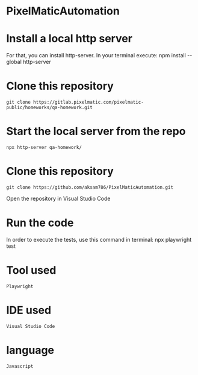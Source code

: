 # PixelMaticAutomation

# Install a local http server
For that, you can install http-server. In your terminal execute:
    npm install --global http-server

# Clone this repository
    git clone https://gitlab.pixelmatic.com/pixelmatic-public/homeworks/qa-homework.git

# Start the local server from the repo
    npx http-server qa-homework/
  
# Clone this repository
    git clone https://github.com/aksam786/PixelMaticAutomation.git

Open the repository in Visual Studio Code

# Run the code
In order to execute the tests, use this command in terminal:
        npx playwright test
  
 
 # Tool used 
    Playwright
 # IDE used 
    Visual Studio Code
 # language 
    Javascript
  

